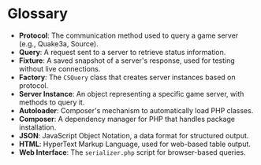 # Glossary

- **Protocol**: The communication method used to query a game server (e.g., Quake3a, Source).
- **Query**: A request sent to a server to retrieve status information.
- **Fixture**: A saved snapshot of a server's response, used for testing without live connections.
- **Factory**: The `CSQuery` class that creates server instances based on protocol.
- **Server Instance**: An object representing a specific game server, with methods to query it.
- **Autoloader**: Composer's mechanism to automatically load PHP classes.
- **Composer**: A dependency manager for PHP that handles package installation.
- **JSON**: JavaScript Object Notation, a data format for structured output.
- **HTML**: HyperText Markup Language, used for web-based table output.
- **Web Interface**: The `serializer.php` script for browser-based queries.
